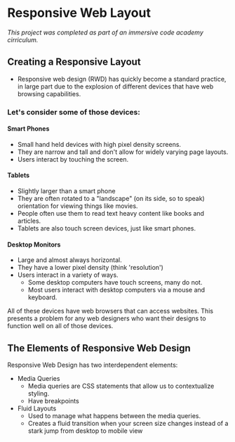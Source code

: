 # Responsive Web Layout
*This project was completed as part of an immersive code academy cirriculum.* 

## Creating a Responsive Layout
* Responsive web design (RWD) has quickly become a standard practice, in large part due to the explosion of different devices that have web browsing capabilities.

### Let's consider some of those devices:
#### Smart Phones
* Small hand held devices with high pixel density screens. 
* They are narrow and tall and don't allow for widely varying page layouts. 
* Users interact by touching the screen.

#### Tablets 
* Slightly larger than a smart phone
* They are often rotated to a "landscape" (on its side, so to speak) orientation for viewing things like movies. 
* People often use them to read text heavy content like books and articles. 
* Tablets are also touch screen devices, just like smart phones.

#### Desktop Monitors
* Large and almost always horizontal. 
* They have a lower pixel density (think 'resolution') 
* Users interact in a variety of ways. 
   * Some desktop computers have touch screens, many do not. 
   * Most users interact with desktop computers via a mouse and keyboard.
   
All of these devices have web browsers that can access websites. This presents a problem for any web designers who want their designs to function well on all of those devices.


## The Elements of Responsive Web Design
Responsive Web Design has two interdependent elements:
* Media Queries
    * Media queries are CSS statements that allow us to contextualize styling.
    * Have breakpoints 
* Fluid Layouts
    * Used to manage what happens between the media queries. 
    * Creates a fluid transition when your screen size changes instead of a stark jump from desktop to mobile view

